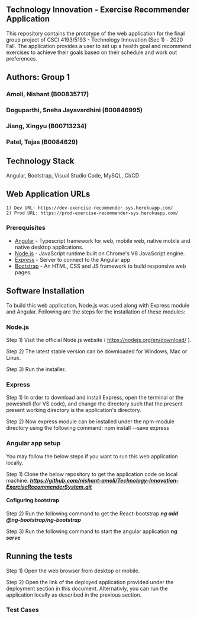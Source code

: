 ## Technology Innovation - Exercise Recommender Application

This repository contains the prototype of the web application for the final group project of CSCI 4193/5193 - Technology Innovation (Sec 1) - 2020 Fall. The application provides a user to set up a health goal and recommend exercises to achieve their goals based on their schedule and work out preferences.

## Authors: Group 1

### Amoli, Nishant (B00835717)

### Doguparthi, Sneha Jayavardhini (B00846995)

### Jiang, Xingyu (B00713234)

### Patel, Tejas (B0084629)

## Technology Stack

Angular, Bootstrap, Visual Studio Code, MySQL, CI/CD

## Web Application URLs

    1) Dev URL: https://dev-exercise-recommender-sys.herokuapp.com/
    2) Prod URL: https://prod-exercise-recommender-sys.herokuapp.com/

### Prerequisites

- [Angular](https://angular.io/) - Typescript framework for web, mobile web, native mobile and native desktop applications.
- [Node.js](https://nodejs.org/) - JavaScript runtime built on Chrome's V8 JavaScript engine.
- [Express](https://expressjs.com/) - Server to connect to the Angular app
- [Bootstrap](https://getbootstrap.com/) - An HTML, CSS and JS framework to build responsive web pages.

## Software Installation

To build this web application, Node.js was used along with Express module and Angular. Following are the steps for the installation of these modules:

### Node.js

Step 1) Visit the official Node.js website ( https://nodejs.org/en/download/ ).

Step 2) The latest stable version can be downloaded for Windows, Mac or Linux.

Step 3) Run the installer.

### Express

Step 1) In order to download and install Express, open the terminal or the poweshell (for VS code), and change the directory such that the present present working directory is the application's directory.

Step 2) Now express module can be installed under the npm-module directory using the following command:
npm install --save express

### Angular app setup

You may follow the below steps if you want to run this web application locally.

Step 1) Clone the below repository to get the application code on local machine.
***https://github.com/nishant-amoli/Technology-Innovation-ExerciseRecommenderSystem.git***

#### Cofiguring bootstrap

Step 2) Run the following command to get the React-bootstrap
**_ng add @ng-bootstrap/ng-bootstrap_**

Step 3) Run the following command to start the angular application
**_ng serve_**

## Running the tests

Step 1) Open the web browser from desktop or mobile.

Step 2) Open the link of the deployed application provided under the deployment section in this document. Alternativly, you can run the application locally as described in the previous section.

### Test Cases
